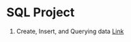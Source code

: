 # SQL Project
1. Create, Insert, and Querying data [Link](https://github.com/Kim-crafted/data-bootcamp-10/blob/main/SQL/create_table.sql)
